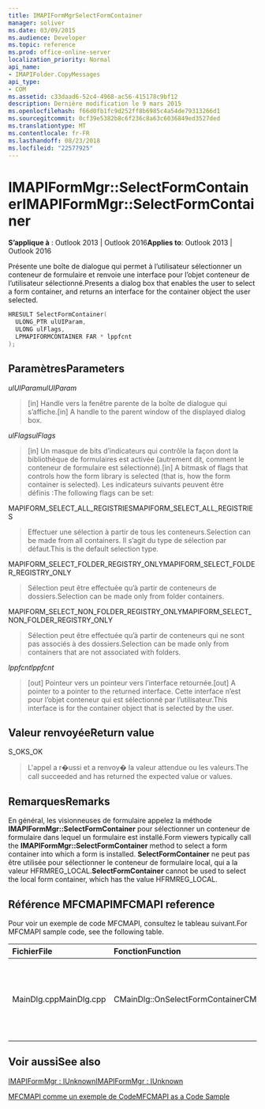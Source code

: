 ```yaml
---
title: IMAPIFormMgrSelectFormContainer
manager: soliver
ms.date: 03/09/2015
ms.audience: Developer
ms.topic: reference
ms.prod: office-online-server
localization_priority: Normal
api_name:
- IMAPIFolder.CopyMessages
api_type:
- COM
ms.assetid: c33daad6-52c4-4968-ac56-415178c9bf12
description: Dernière modification le 9 mars 2015
ms.openlocfilehash: f66d0fb1fc9d252ff8b6985c4a54de79313266d1
ms.sourcegitcommit: 0cf39e5382b8c6f236c8a63c6036849ed3527ded
ms.translationtype: MT
ms.contentlocale: fr-FR
ms.lasthandoff: 08/23/2018
ms.locfileid: "22577925"
---
```

# <a name="imapiformmgrselectformcontainer"></a><span data-ttu-id="6e857-103">IMAPIFormMgr::SelectFormContainer</span><span class="sxs-lookup"><span data-stu-id="6e857-103">IMAPIFormMgr::SelectFormContainer</span></span>

  
  
<span data-ttu-id="6e857-104">**S’applique à** : Outlook 2013 | Outlook 2016</span><span class="sxs-lookup"><span data-stu-id="6e857-104">**Applies to**: Outlook 2013 | Outlook 2016</span></span> 
  
<span data-ttu-id="6e857-105">Présente une boîte de dialogue qui permet à l’utilisateur sélectionner un conteneur de formulaire et renvoie une interface pour l’objet conteneur de l’utilisateur sélectionné.</span><span class="sxs-lookup"><span data-stu-id="6e857-105">Presents a dialog box that enables the user to select a form container, and returns an interface for the container object the user selected.</span></span>
  
```cpp
HRESULT SelectFormContainer(
  ULONG_PTR ulUIParam,
  ULONG ulFlags,
  LPMAPIFORMCONTAINER FAR * lppfcnt
);
```

## <a name="parameters"></a><span data-ttu-id="6e857-106">Paramètres</span><span class="sxs-lookup"><span data-stu-id="6e857-106">Parameters</span></span>

 <span data-ttu-id="6e857-107">_ulUIParam_</span><span class="sxs-lookup"><span data-stu-id="6e857-107">_ulUIParam_</span></span>
  
> <span data-ttu-id="6e857-108">[in] Handle vers la fenêtre parente de la boîte de dialogue qui s’affiche.</span><span class="sxs-lookup"><span data-stu-id="6e857-108">[in] A handle to the parent window of the displayed dialog box.</span></span> 
    
 <span data-ttu-id="6e857-109">_ulFlags_</span><span class="sxs-lookup"><span data-stu-id="6e857-109">_ulFlags_</span></span>
  
> <span data-ttu-id="6e857-110">[in] Un masque de bits d’indicateurs qui contrôle la façon dont la bibliothèque de formulaires est activée (autrement dit, comment le conteneur de formulaire est sélectionné).</span><span class="sxs-lookup"><span data-stu-id="6e857-110">[in] A bitmask of flags that controls how the form library is selected (that is, how the form container is selected).</span></span> <span data-ttu-id="6e857-111">Les indicateurs suivants peuvent être définis :</span><span class="sxs-lookup"><span data-stu-id="6e857-111">The following flags can be set:</span></span>
    
<span data-ttu-id="6e857-112">MAPIFORM_SELECT_ALL_REGISTRIES</span><span class="sxs-lookup"><span data-stu-id="6e857-112">MAPIFORM_SELECT_ALL_REGISTRIES</span></span> 
  
> <span data-ttu-id="6e857-113">Effectuer une sélection à partir de tous les conteneurs.</span><span class="sxs-lookup"><span data-stu-id="6e857-113">Selection can be made from all containers.</span></span> <span data-ttu-id="6e857-114">Il s’agit du type de sélection par défaut.</span><span class="sxs-lookup"><span data-stu-id="6e857-114">This is the default selection type.</span></span> 
    
<span data-ttu-id="6e857-115">MAPIFORM_SELECT_FOLDER_REGISTRY_ONLY</span><span class="sxs-lookup"><span data-stu-id="6e857-115">MAPIFORM_SELECT_FOLDER_REGISTRY_ONLY</span></span> 
  
> <span data-ttu-id="6e857-116">Sélection peut être effectuée qu’à partir de conteneurs de dossiers.</span><span class="sxs-lookup"><span data-stu-id="6e857-116">Selection can be made only from folder containers.</span></span>
    
<span data-ttu-id="6e857-117">MAPIFORM_SELECT_NON_FOLDER_REGISTRY_ONLY</span><span class="sxs-lookup"><span data-stu-id="6e857-117">MAPIFORM_SELECT_NON_FOLDER_REGISTRY_ONLY</span></span> 
  
> <span data-ttu-id="6e857-118">Sélection peut être effectuée qu’à partir de conteneurs qui ne sont pas associés à des dossiers.</span><span class="sxs-lookup"><span data-stu-id="6e857-118">Selection can be made only from containers that are not associated with folders.</span></span>
    
 <span data-ttu-id="6e857-119">_lppfcnt_</span><span class="sxs-lookup"><span data-stu-id="6e857-119">_lppfcnt_</span></span>
  
> <span data-ttu-id="6e857-120">[out] Pointeur vers un pointeur vers l’interface retournée.</span><span class="sxs-lookup"><span data-stu-id="6e857-120">[out] A pointer to a pointer to the returned interface.</span></span> <span data-ttu-id="6e857-121">Cette interface n’est pour l’objet conteneur qui est sélectionné par l’utilisateur.</span><span class="sxs-lookup"><span data-stu-id="6e857-121">This interface is for the container object that is selected by the user.</span></span>
    
## <a name="return-value"></a><span data-ttu-id="6e857-122">Valeur renvoyée</span><span class="sxs-lookup"><span data-stu-id="6e857-122">Return value</span></span>

<span data-ttu-id="6e857-123">S_OK</span><span class="sxs-lookup"><span data-stu-id="6e857-123">S_OK</span></span> 
  
> <span data-ttu-id="6e857-124">L'appel a r�ussi et a renvoy� la valeur attendue ou les valeurs.</span><span class="sxs-lookup"><span data-stu-id="6e857-124">The call succeeded and has returned the expected value or values.</span></span>
    
## <a name="remarks"></a><span data-ttu-id="6e857-125">Remarques</span><span class="sxs-lookup"><span data-stu-id="6e857-125">Remarks</span></span>

<span data-ttu-id="6e857-126">En général, les visionneuses de formulaire appelez la méthode **IMAPIFormMgr::SelectFormContainer** pour sélectionner un conteneur de formulaire dans lequel un formulaire est installé.</span><span class="sxs-lookup"><span data-stu-id="6e857-126">Form viewers typically call the **IMAPIFormMgr::SelectFormContainer** method to select a form container into which a form is installed.</span></span> <span data-ttu-id="6e857-127">**SelectFormContainer** ne peut pas être utilisée pour sélectionner le conteneur de formulaire local, qui a la valeur HFRMREG_LOCAL.</span><span class="sxs-lookup"><span data-stu-id="6e857-127">**SelectFormContainer** cannot be used to select the local form container, which has the value HFRMREG_LOCAL.</span></span> 
  
## <a name="mfcmapi-reference"></a><span data-ttu-id="6e857-128">Référence MFCMAPI</span><span class="sxs-lookup"><span data-stu-id="6e857-128">MFCMAPI reference</span></span>

<span data-ttu-id="6e857-129">Pour voir un exemple de code MFCMAPI, consultez le tableau suivant.</span><span class="sxs-lookup"><span data-stu-id="6e857-129">For MFCMAPI sample code, see the following table.</span></span>
  
|<span data-ttu-id="6e857-130">**Fichier**</span><span class="sxs-lookup"><span data-stu-id="6e857-130">**File**</span></span>|<span data-ttu-id="6e857-131">**Fonction**</span><span class="sxs-lookup"><span data-stu-id="6e857-131">**Function**</span></span>|<span data-ttu-id="6e857-132">**Commentaire**</span><span class="sxs-lookup"><span data-stu-id="6e857-132">**Comment**</span></span>|
|:-----|:-----|:-----|
|<span data-ttu-id="6e857-133">MainDlg.cpp</span><span class="sxs-lookup"><span data-stu-id="6e857-133">MainDlg.cpp</span></span>  <br/> |<span data-ttu-id="6e857-134">CMainDlg::OnSelectFormContainer</span><span class="sxs-lookup"><span data-stu-id="6e857-134">CMainDlg::OnSelectFormContainer</span></span>  <br/> |<span data-ttu-id="6e857-135">MFCMAPI utilise la méthode **IMAPIFormMgr::SelectFormContainer** pour sélectionner un conteneur de formulaire avant l’affichage de son contenu.</span><span class="sxs-lookup"><span data-stu-id="6e857-135">MFCMAPI uses the **IMAPIFormMgr::SelectFormContainer** method to select a form container before rendering its contents.</span></span>  <br/> |
   
## <a name="see-also"></a><span data-ttu-id="6e857-136">Voir aussi</span><span class="sxs-lookup"><span data-stu-id="6e857-136">See also</span></span>



[<span data-ttu-id="6e857-137">IMAPIFormMgr : IUnknown</span><span class="sxs-lookup"><span data-stu-id="6e857-137">IMAPIFormMgr : IUnknown</span></span>](imapiformmgriunknown.md)


[<span data-ttu-id="6e857-138">MFCMAPI comme un exemple de Code</span><span class="sxs-lookup"><span data-stu-id="6e857-138">MFCMAPI as a Code Sample</span></span>](mfcmapi-as-a-code-sample.md)


